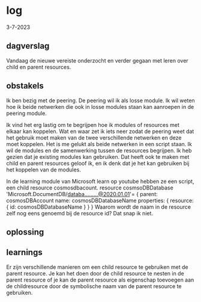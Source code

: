 # log  
3-7-2023


## dagverslag
Vandaag de nieuwe vereiste onderzocht en verder gegaan met leren over child en parent resources. 


## obstakels  
Ik ben bezig met de peering. De peering wil ik als losse module. Ik wil weten hoe ik beide netwerken die ook in losse modules staan 
kan aanroepen in de peering module. 

Ik vind het erg lastig om te begrijpen hoe ik modules of resources met elkaar kan koppelen. Wat en waar zet ik iets neer zodat de peering weet dat het gebruik moet maken van de twee verschillende netwerken en deze moet koppelen. Het is me gelukt als beide netwerken in een script staan. Ik wil de modules en de samenwerking tussen de resources begrijpen. Ik heb gezien dat je existing modules kan gebruiken. Dat heeft ook te maken met child en parent resources geloof ik, en ik denk dat je het kan gebruiken bij het koppelen van de modules. 

In de learning module van Microsoft learn op youtube hebben ze een script, een child resource cosmosdbacount. 
resource cosmsoDBDatabase 'Microsoft.DocumentDB/databa.........@2020.01.01'= {
    parent: cosmosDBAccount
    name: cosmosDBDatabaseName
    properties: {
        resource: {
            id: cosmosDBDatabaseName
        }
    }
}
Waarom wordt de naam in de resource zelf nog eens genoemd bij de resource id? Dat snap ik niet. 



   



## oplossing  




## learnings
Er zijn verschillende manieren om een child resource te gebruiken met de parent resource. Je kan het doen door de child resource te nesten in de parent resource of je kan de parent resource als eigenschap toevoegen aan de childresource door de symbolische naam van de parent resource te gebruiken. 